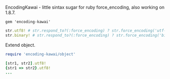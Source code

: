 EncodingKawai - little sintax sugar for ruby force_encoding, also working on 1.8.7.

    gem 'encoding-kawai'

```ruby    
str.utf8! # str.respond_to?(:force_encoding) ? str.force_encoding('utf-8') : str
str.binary! # str.respond_to?(:force_encoding) ? str.force_encoding('binary') : str
```

Extend object.
```ruby
require 'encoding-kawai/object'

[str1, str2].utf8!
{str1 => str2}.utf8!
...
```